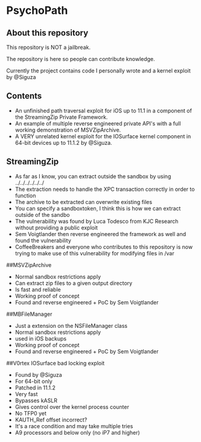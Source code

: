 # PsychoPath

## About this repository

This repository is NOT a jailbreak.

The repository is here so people can contribute knowledge.

Currently the project contains code I personally wrote and a kernel exploit by @Siguza

## Contents
- An unfinished path traversal exploit for iOS up to 11.1 in a component of the StreamingZip Private Framework.
- An example of multiple reverse engineered private API's with a full working demonstration of MSVZipArchive.
- A VERY unrelated kernel exploit for the IOSurface kernel component in 64-bit devices up to 11.1.2 by @Siguza.

## StreamingZip
- As far as I know, you can extract outside the sandbox by using ../../../../../../
- The extraction needs to handle the XPC transaction correctly in order to function
- The archive to be extracted can overwrite existing files
- You can specify a sandboxtoken, I think this is how we can extract outside of the sandbo
- The vulnerability was found by Luca Todesco from KJC Research without providing a public exploit
- Sem Voigtlander then reverse engineered the framework as well and found the vulnerability
- CoffeeBreakers and everyone who contributes to this repository is now trying to make use of this vulnerability for modifying files in /var


##MSVZipArchive
- Normal sandbox restrictions apply
- Can extract zip files to a given output directory
- Is fast and reliable
- Working proof of concept
- Found and reverse engineered + PoC by Sem Voigtlander

##MBFileManager
- Just a extension on the NSFileManager class
- Normal sandbox restrictions apply
- used in iOS backups
- Working proof of concept
- Found and reverse engineered + PoC by Sem Voigtlander

##V0rtex IOSurface bad locking exploit
- Found by @Siguza
- For 64-bit only
- Patched in 11.1.2
- Very fast
- Bypasses kASLR
- Gives control over the kernel process counter
- No TFP0 yet
- KAUTH_Ref offset incorrect?
- It's a race condition and may take multiple tries
- A9 processors and below only (no iP7 and higher)
